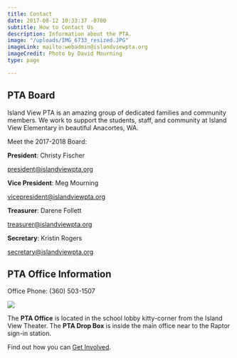 ```yaml
---
title: Contact
date: 2017-08-12 10:33:37 -0700
subtitle: How to Contact Us
description: Information about the PTA.
image: "/uploads/IMG_6733_resized.JPG"
imageLink: mailto:webadmin@islandviewpta.org
imageCredit: Photo by David Mourning
type: page

---
```



## PTA Board

Island View PTA is an amazing group of dedicated families and community members. We work to support the students, staff, and community at Island View Elementary in beautiful Anacortes, WA.

Meet the 2017-2018 Board:

**President**:
Christy Fischer

[president@islandviewpta.org](mailto:president@islandviewpta.org)

**Vice President**:
Meg Mourning

[vicepresident@islandviewpta.org](mailto:vicepresident@islandviewpta.org)

**Treasurer**:
Darene Follett

[treasurer@islandviewpta.org](mailto:treasurer@islandviewpta.org)

**Secretary**:
Kristin Rogers

[secretary@islandviewpta.org](mailto:secretary@islandviewpta.org)

## PTA Office Information

Office Phone: (360) 503-1507

<img src="/uploads/20170828_160219.jpg" class=" forestry--none" style="float: none;">

The **PTA Office** is located in the school lobby kitty-corner from the Island View Theater. The **PTA Drop Box** is inside the main office near to the Raptor sign-in station.

Find out how you can [Get Involved](/get-involved/).

